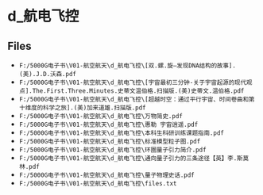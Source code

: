 # d_航电飞控

## Files

- `F:/5000G电子书\V01-航空航天\d_航电飞控\[双.螺.旋—发现DNA结构的故事].(美).J.D.沃森.pdf`
- `F:/5000G电子书\V01-航空航天\d_航电飞控\[宇宙最初三分钟-关于宇宙起源的现代观点].The.First.Three.Minutes.史蒂文温伯格.扫描版.(美)史蒂文.温伯格.pdf`
- `F:/5000G电子书\V01-航空航天\d_航电飞控\[超越时空：通过平行宇宙、时间卷曲和第十维度的科学之旅].(美)加来道雄.扫描版.pdf`
- `F:/5000G电子书\V01-航空航天\d_航电飞控\万物简史.pdf`
- `F:/5000G电子书\V01-航空航天\d_航电飞控\惠勒 宇宙逍遥.pdf`
- `F:/5000G电子书\V01-航空航天\d_航电飞控\本科生科研训练课题指南.pdf`
- `F:/5000G电子书\V01-航空航天\d_航电飞控\标准模型粒子图.pdf`
- `F:/5000G电子书\V01-航空航天\d_航电飞控\环圈量子引力简介.pdf`
- `F:/5000G电子书\V01-航空航天\d_航电飞控\通向量子引力的三条途径【英】李.斯莫林.pdf`
- `F:/5000G电子书\V01-航空航天\d_航电飞控\量子物理史话.pdf`
- `F:/5000G电子书\V01-航空航天\d_航电飞控\files.txt`
